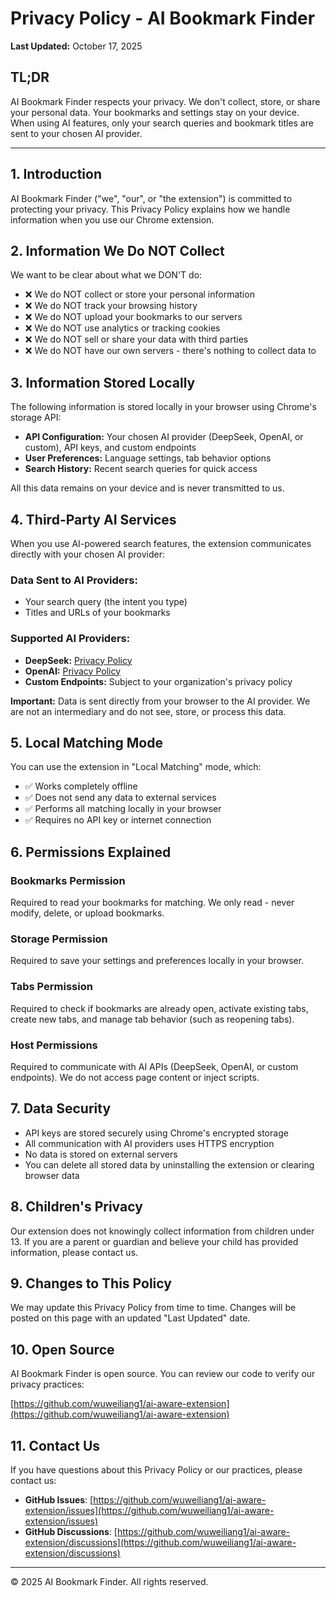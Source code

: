 # Privacy Policy - AI Bookmark Finder

**Last Updated:** October 17, 2025

## TL;DR
AI Bookmark Finder respects your privacy. We don't collect, store, or share your personal data. Your bookmarks and settings stay on your device. When using AI features, only your search queries and bookmark titles are sent to your chosen AI provider.

---

## 1. Introduction

AI Bookmark Finder ("we", "our", or "the extension") is committed to protecting your privacy. This Privacy Policy explains how we handle information when you use our Chrome extension.

## 2. Information We Do NOT Collect

We want to be clear about what we DON'T do:

- ❌ We do NOT collect or store your personal information
- ❌ We do NOT track your browsing history
- ❌ We do NOT upload your bookmarks to our servers
- ❌ We do NOT use analytics or tracking cookies
- ❌ We do NOT sell or share your data with third parties
- ❌ We do NOT have our own servers - there's nothing to collect data to

## 3. Information Stored Locally

The following information is stored locally in your browser using Chrome's storage API:

- **API Configuration:** Your chosen AI provider (DeepSeek, OpenAI, or custom), API keys, and custom endpoints
- **User Preferences:** Language settings, tab behavior options
- **Search History:** Recent search queries for quick access

All this data remains on your device and is never transmitted to us.

## 4. Third-Party AI Services

When you use AI-powered search features, the extension communicates directly with your chosen AI provider:

### Data Sent to AI Providers:
- Your search query (the intent you type)
- Titles and URLs of your bookmarks

### Supported AI Providers:
- **DeepSeek:** [Privacy Policy](https://www.deepseek.com/privacy-policy)
- **OpenAI:** [Privacy Policy](https://openai.com/privacy/)
- **Custom Endpoints:** Subject to your organization's privacy policy

**Important:** Data is sent directly from your browser to the AI provider. We are not an intermediary and do not see, store, or process this data.

## 5. Local Matching Mode

You can use the extension in "Local Matching" mode, which:

- ✅ Works completely offline
- ✅ Does not send any data to external services
- ✅ Performs all matching locally in your browser
- ✅ Requires no API key or internet connection

## 6. Permissions Explained

### Bookmarks Permission
Required to read your bookmarks for matching. We only read - never modify, delete, or upload bookmarks.

### Storage Permission
Required to save your settings and preferences locally in your browser.

### Tabs Permission
Required to check if bookmarks are already open, activate existing tabs, create new tabs, and manage tab behavior (such as reopening tabs).

### Host Permissions
Required to communicate with AI APIs (DeepSeek, OpenAI, or custom endpoints). We do not access page content or inject scripts.

## 7. Data Security

- API keys are stored securely using Chrome's encrypted storage
- All communication with AI providers uses HTTPS encryption
- No data is stored on external servers
- You can delete all stored data by uninstalling the extension or clearing browser data

## 8. Children's Privacy

Our extension does not knowingly collect information from children under 13. If you are a parent or guardian and believe your child has provided information, please contact us.

## 9. Changes to This Policy

We may update this Privacy Policy from time to time. Changes will be posted on this page with an updated "Last Updated" date.

## 10. Open Source

AI Bookmark Finder is open source. You can review our code to verify our privacy practices:

[https://github.com/wuweiliang1/ai-aware-extension](https://github.com/wuweiliang1/ai-aware-extension)

## 11. Contact Us

If you have questions about this Privacy Policy or our practices, please contact us:

- **GitHub Issues**: [https://github.com/wuweiliang1/ai-aware-extension/issues](https://github.com/wuweiliang1/ai-aware-extension/issues)
- **GitHub Discussions**: [https://github.com/wuweiliang1/ai-aware-extension/discussions](https://github.com/wuweiliang1/ai-aware-extension/discussions)

---

© 2025 AI Bookmark Finder. All rights reserved.
